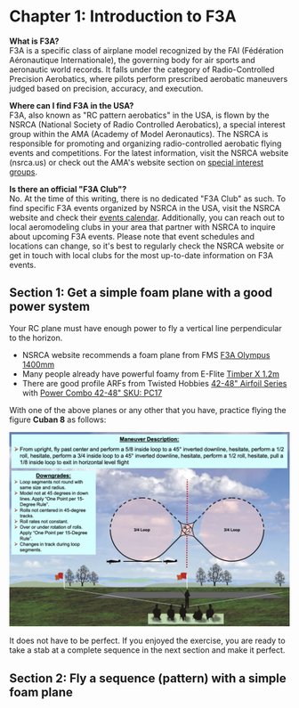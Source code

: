 # Chapter 1: Introduction to F3A

**What is F3A?**  
F3A is a specific class of airplane model recognized by the FAI (Fédération Aéronautique Internationale), the governing body for air sports and aeronautic world records. It falls under the category of Radio-Controlled Precision Aerobatics, where pilots perform prescribed aerobatic maneuvers judged based on precision, accuracy, and execution.

**Where can I find F3A in the USA?**  
F3A, also known as "RC pattern aerobatics" in the USA, is flown by the NSRCA (National Society of Radio Controlled Aerobatics), a special interest group within the AMA (Academy of Model Aeronautics). The NSRCA is responsible for promoting and organizing radio-controlled aerobatic flying events and competitions. For the latest information, visit the NSRCA website (nsrca.us) or check out the AMA's website section on [special interest groups](https://www.modelaircraft.org/about-ama/ama-organization/special-interest-groups).

**Is there an official "F3A Club"?**  
No. At the time of this writing, there is no dedicated "F3A Club" as such. To find specific F3A events organized by NSRCA in the USA, visit the NSRCA website and check their [events calendar](https://nsrca.us/index.php/eventsnewmenu/list-events). Additionally, you can reach out to local aeromodeling clubs in your area that partner with NSRCA to inquire about upcoming F3A events. Please note that event schedules and locations can change, so it's best to regularly check the NSRCA website or get in touch with local clubs for the most up-to-date information on F3A events.


## Section 1: Get a simple foam plane with a good power system 

Your RC plane must have enough power to fly a vertical line perpendicular to the horizon.

- NSRCA website recommends a foam plane from FMS [F3A Olympus 1400mm](https://www.horizonhobby.com/product/f3a-olympus-pnp-1400mm/FMM067P2.html)
- Many people already have powerful foamy from E-Flite [Timber X 1.2m](https://www.horizonhobby.com/product/timber-x-1.2m-pnp/EFL3875.html)
- There are good profile ARFs from Twisted Hobbies [42-48" Airfoil Series](https://twistedhobbys.com/airplanes/3d-monoplanes/42-48-airfoild-series/) with [Power Combo 42-48" SKU: PC17](https://twistedhobbys.com/power-combo-42-48-mono-models/)

With one of the above planes or any other that you have, practice flying the figure **Cuban 8** as follows:

![cuban-8.png](images/cuban-8.png)

It does not have to be perfect. If you enjoyed the exercise, you are ready to take a stab at a complete sequence in the next section and make it perfect.


## Section 2: Fly a sequence (pattern) with a simple foam plane

